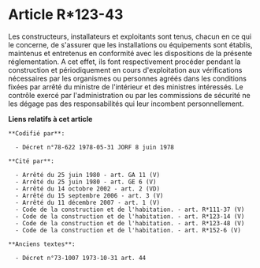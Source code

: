 # Article R*123-43

Les constructeurs, installateurs et exploitants sont tenus, chacun en ce qui le concerne, de s'assurer que les installations
ou équipements sont établis, maintenus et entretenus en conformité avec les dispositions de la présente réglementation. A cet
effet, ils font respectivement procéder pendant la construction et périodiquement en cours d'exploitation aux vérifications
nécessaires par les organismes ou personnes agréés dans les conditions fixées par arrêté du ministre de l'intérieur et des
ministres intéressés. Le contrôle exercé par l'administration ou par les commissions de sécurité ne les dégage pas des
responsabilités qui leur incombent personnellement.

**Liens relatifs à cet article**

	**Codifié par**:

	  - Décret n°78-622 1978-05-31 JORF 8 juin 1978

	**Cité par**:

	  - Arrêté du 25 juin 1980 - art. GA 11 (V)
	  - Arrêté du 25 juin 1980 - art. GE 6 (V)
	  - Arrêté du 14 octobre 2002 - art. 2 (VD)
	  - Arrêté du 15 septembre 2006 - art. 3 (V)
	  - Arrêté du 11 décembre 2007 - art. 1 (V)
	  - Code de la construction et de l'habitation. - art. R*111-37 (V)
	  - Code de la construction et de l'habitation. - art. R*123-14 (V)
	  - Code de la construction et de l'habitation. - art. R*123-48 (V)
	  - Code de la construction et de l'habitation. - art. R*152-6 (V)

	**Anciens textes**:

	  - Décret n°73-1007 1973-10-31 art. 44
